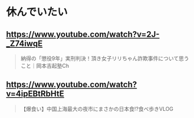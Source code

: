 # 休んでいたい

## https://www.youtube.com/watch?v=2J-_Z74iwqE

> 納得の「懲役9年」実刑判決！頂き女子リリちゃん詐欺事件について思うこと｜岡本吉起塾Ch 

## https://www.youtube.com/watch?v=4ipEBtRbHtE 

> 【爆食い】中国上海最大の夜市にまさかの日本食⁉︎食べ歩きVLOG 
